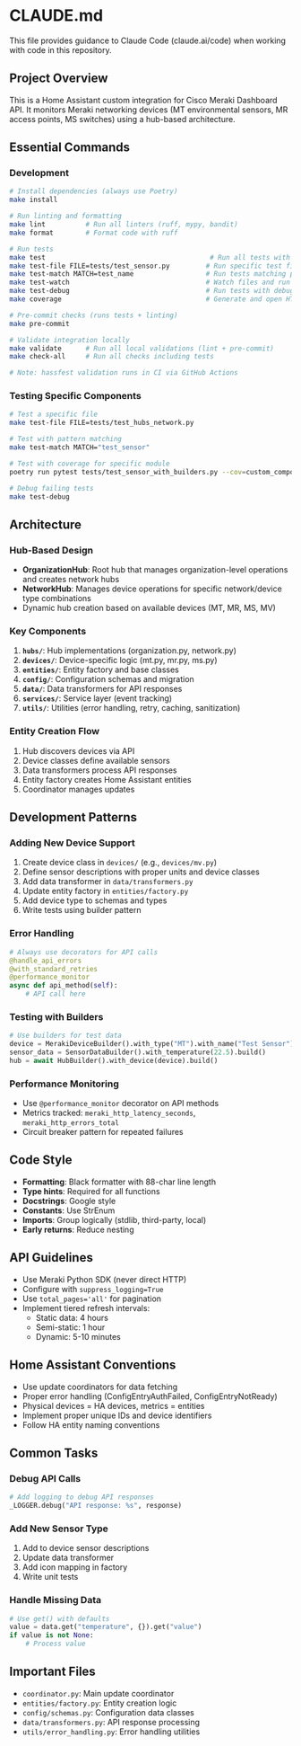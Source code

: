 # CLAUDE.md

This file provides guidance to Claude Code (claude.ai/code) when working with code in this repository.

## Project Overview

This is a Home Assistant custom integration for Cisco Meraki Dashboard API. It monitors Meraki networking devices (MT environmental sensors, MR access points, MS switches) using a hub-based architecture.

## Essential Commands

### Development
```bash
# Install dependencies (always use Poetry)
make install

# Run linting and formatting
make lint          # Run all linters (ruff, mypy, bandit)
make format        # Format code with ruff

# Run tests
make test                                         # Run all tests with coverage
make test-file FILE=tests/test_sensor.py         # Run specific test file
make test-match MATCH=test_name                  # Run tests matching pattern
make test-watch                                  # Watch files and run tests on change
make test-debug                                  # Run tests with debug output
make coverage                                    # Generate and open HTML coverage report

# Pre-commit checks (runs tests + linting)
make pre-commit

# Validate integration locally
make validate      # Run all local validations (lint + pre-commit)
make check-all     # Run all checks including tests

# Note: hassfest validation runs in CI via GitHub Actions
```

### Testing Specific Components
```bash
# Test a specific file
make test-file FILE=tests/test_hubs_network.py

# Test with pattern matching
make test-match MATCH="test_sensor"

# Test with coverage for specific module
poetry run pytest tests/test_sensor_with_builders.py --cov=custom_components.meraki_dashboard.sensor

# Debug failing tests
make test-debug
```

## Architecture

### Hub-Based Design
- **OrganizationHub**: Root hub that manages organization-level operations and creates network hubs
- **NetworkHub**: Manages device operations for specific network/device type combinations
- Dynamic hub creation based on available devices (MT, MR, MS, MV)

### Key Components
1. **`hubs/`**: Hub implementations (organization.py, network.py)
2. **`devices/`**: Device-specific logic (mt.py, mr.py, ms.py)
3. **`entities/`**: Entity factory and base classes
4. **`config/`**: Configuration schemas and migration
5. **`data/`**: Data transformers for API responses
6. **`services/`**: Service layer (event tracking)
7. **`utils/`**: Utilities (error handling, retry, caching, sanitization)

### Entity Creation Flow
1. Hub discovers devices via API
2. Device classes define available sensors
3. Data transformers process API responses
4. Entity factory creates Home Assistant entities
5. Coordinator manages updates

## Development Patterns

### Adding New Device Support
1. Create device class in `devices/` (e.g., `devices/mv.py`)
2. Define sensor descriptions with proper units and device classes
3. Add data transformer in `data/transformers.py`
4. Update entity factory in `entities/factory.py`
5. Add device type to schemas and types
6. Write tests using builder pattern

### Error Handling
```python
# Always use decorators for API calls
@handle_api_errors
@with_standard_retries
@performance_monitor
async def api_method(self):
    # API call here
```

### Testing with Builders
```python
# Use builders for test data
device = MerakiDeviceBuilder().with_type("MT").with_name("Test Sensor").build()
sensor_data = SensorDataBuilder().with_temperature(22.5).build()
hub = await HubBuilder().with_device(device).build()
```

### Performance Monitoring
- Use `@performance_monitor` decorator on API methods
- Metrics tracked: `meraki_http_latency_seconds`, `meraki_http_errors_total`
- Circuit breaker pattern for repeated failures

## Code Style

- **Formatting**: Black formatter with 88-char line length
- **Type hints**: Required for all functions
- **Docstrings**: Google style
- **Constants**: Use StrEnum
- **Imports**: Group logically (stdlib, third-party, local)
- **Early returns**: Reduce nesting

## API Guidelines

- Use Meraki Python SDK (never direct HTTP)
- Configure with `suppress_logging=True`
- Use `total_pages='all'` for pagination
- Implement tiered refresh intervals:
  - Static data: 4 hours
  - Semi-static: 1 hour  
  - Dynamic: 5-10 minutes

## Home Assistant Conventions

- Use update coordinators for data fetching
- Proper error handling (ConfigEntryAuthFailed, ConfigEntryNotReady)
- Physical devices = HA devices, metrics = entities
- Implement proper unique IDs and device identifiers
- Follow HA entity naming conventions

## Common Tasks

### Debug API Calls
```python
# Add logging to debug API responses
_LOGGER.debug("API response: %s", response)
```

### Add New Sensor Type
1. Add to device sensor descriptions
2. Update data transformer
3. Add icon mapping in factory
4. Write unit tests

### Handle Missing Data
```python
# Use get() with defaults
value = data.get("temperature", {}).get("value")
if value is not None:
    # Process value
```

## Important Files

- `coordinator.py`: Main update coordinator
- `entities/factory.py`: Entity creation logic
- `config/schemas.py`: Configuration data classes
- `data/transformers.py`: API response processing
- `utils/error_handling.py`: Error handling utilities